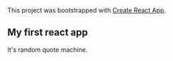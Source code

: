 This project was bootstrapped with [Create React App](https://github.com/facebook/create-react-app).

## My first react app

It's random quote machine. 

